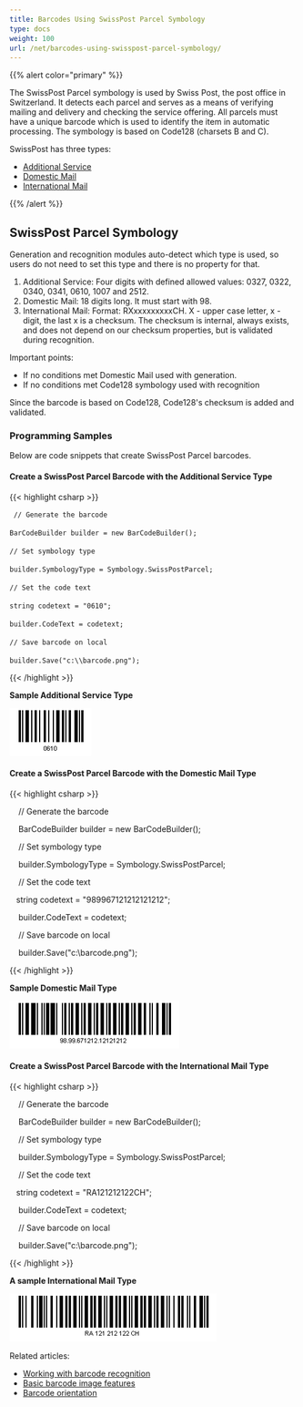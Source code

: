 ```yaml
---
title: Barcodes Using SwissPost Parcel Symbology
type: docs
weight: 100
url: /net/barcodes-using-swisspost-parcel-symbology/
---
```


{{% alert color="primary" %}} 

The SwissPost Parcel symbology is used by Swiss Post, the post office in Switzerland. It detects each parcel and serves as a means of verifying mailing and delivery and checking the service offering. 
All parcels must have a unique barcode which is used to identify the item in automatic processing. The symbology is based on Code128 (charsets B and C).

SwissPost has three types:

- [Additional Service](/barcode/net/barcodes-using-swisspost-parcel-symbology/)
- [Domestic Mail](/barcode/net/barcodes-using-swisspost-parcel-symbology/)
- [International Mail](/barcode/net/barcodes-using-swisspost-parcel-symbology/)

{{% /alert %}} 
## **SwissPost Parcel Symbology**
Generation and recognition modules auto-detect which type is used, so users do not need to set this type and there is no property for that.

1. Additional Service: Four digits with defined allowed values: 0327, 0322, 0340, 0341, 0610, 1007 and 2512.
1. Domestic Mail: 18 digits long. It must start with 98.
1. International Mail: Format: RXxxxxxxxxxCH. X - upper case letter, x - digit, the last x is a checksum. The checksum is internal, always exists, and does not depend on our checksum properties, but is validated during recognition.

Important points:

- If no conditions met Domestic Mail used with generation.
- If no conditions met Code128 symbology used with recognition

Since the barcode is based on Code128, Code128's checksum is added and validated.
### **Programming Samples**
Below are code snippets that create SwissPost Parcel barcodes.
#### **Create a SwissPost Parcel Barcode with the Additional Service Type**

{{< highlight csharp >}}

     // Generate the barcode

    BarCodeBuilder builder = new BarCodeBuilder();

    // Set symbology type

    builder.SymbologyType = Symbology.SwissPostParcel;

    // Set the code text    

    string codetext = "0610";

    builder.CodeText = codetext;

    // Save barcode on local

    builder.Save("c:\\barcode.png");

{{< /highlight >}}



**Sample Additional Service Type** 

![todo:image_alt_text](barcodes-using-swisspost-parcel-symbology_1.png)
#### **Create a SwissPost Parcel Barcode with the Domestic Mail Type**

{{< highlight csharp >}}

     // Generate the barcode

    BarCodeBuilder builder = new BarCodeBuilder();

    // Set symbology type

    builder.SymbologyType = Symbology.SwissPostParcel;

    // Set the code text

    string codetext = "989967121212121212";

    builder.CodeText = codetext;

    // Save barcode on local

    builder.Save("c:\\barcode.png"); 

{{< /highlight >}}



**Sample Domestic Mail Type** 

![todo:image_alt_text](barcodes-using-swisspost-parcel-symbology_2.png)
#### **Create a SwissPost Parcel Barcode with the International Mail Type**

{{< highlight csharp >}}

     // Generate the barcode

    BarCodeBuilder builder = new BarCodeBuilder();

    // Set symbology type

    builder.SymbologyType = Symbology.SwissPostParcel;

    // Set the code text

    string codetext = "RA121212122CH";

    builder.CodeText = codetext;

    // Save barcode on local

    builder.Save("c:\\barcode.png");

{{< /highlight >}}



**A sample International Mail Type** 

![todo:image_alt_text](barcodes-using-swisspost-parcel-symbology_3.png)

Related articles:

- [Working with barcode recognition](/barcode/net/read-barcodes/)
- [Basic barcode image features](/barcode/net/image-formatting-and-display-settings/)
- [Barcode orientation](/barcode/net/read-barcode-properties/#detect-orientation-of-a-barcode)
